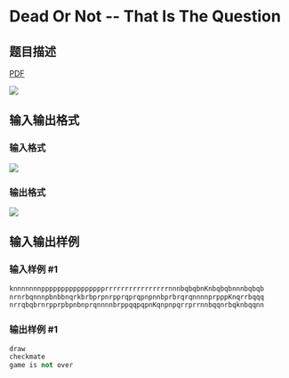# Dead Or Not -- That Is The Question

## 题目描述

[problemUrl]: https://uva.onlinejudge.org/index.php?option=com_onlinejudge&Itemid=8&category=4&page=show_problem&problem=222

[PDF](https://uva.onlinejudge.org/external/2/p286.pdf)

![](https://cdn.luogu.com.cn/upload/vjudge_pic/UVA286/5d9fbfda28dd777fba1c5f131b4cd4345ea55c26.png)

## 输入输出格式

### 输入格式

![](https://cdn.luogu.com.cn/upload/vjudge_pic/UVA286/f9f880a93970bfafc9d36bc2d4a66bfd1ac9c775.png)

### 输出格式

![](https://cdn.luogu.com.cn/upload/vjudge_pic/UVA286/a5dff3edb9e0bb10656846e97df8653a29f790da.png)

## 输入输出样例

### 输入样例 #1

```cpp
knnnnnnnpppppppppppppppprrrrrrrrrrrrrrrrnnnbqbqbnKnbqbqbnnnbqbqb
nrnrbqnnnpbnbbnqrkbrbprpnrpprqprqpnpnnbprbrqrqnnnnprpppKnqrrbqqq
nrrqbqbrnrpprpbpnbnprqnnnnbrppqqpqpnKqnpnpqrrprrnnbqqnrbqknbqqnn
```


### 输出样例 #1

```cpp
draw
checkmate
game is not over
```


